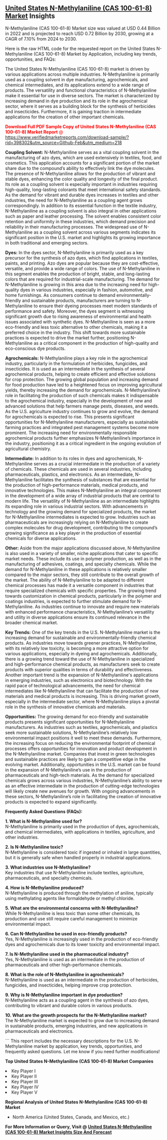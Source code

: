 <h2><a href="https://www.verifiedmarketreports.com/download-sample/?rid=398302&amp;utm_source=Github-Feb&amp;utm_medium=218" target="_blank">United States N-Methylaniline (CAS 100-61-8) Market</a> Insights</h2><p>N-Methylaniline (CAS 100-61-8) Market size was valued at USD 0.44 Billion in 2022 and is projected to reach USD 0.72 Billion by 2030, growing at a CAGR of 7.10% from 2024 to 2030.</p><p>Here is the raw HTML code for the requested report on the United States N-Methylaniline (CAS 100-61-8) Market by Application, including key trends, opportunities, and FAQs:  <p>The United States N-Methylaniline (CAS 100-61-8) market is driven by various applications across multiple industries. N-Methylaniline is primarily used as a coupling solvent in dye manufacturing, agrochemicals, and chemical intermediates, and its applications extend to a wide range of products. The versatility and functional characteristics of N-Methylaniline make it essential for use in diverse sectors. The market is characterized by increasing demand in dye production and its role in the agrochemical sector, where it serves as a building block for the synthesis of herbicides and insecticides. Furthermore, it is gaining traction in intermediate applications for the creation of other important chemicals. <p><span class=""><span style="color: #ff0000;"><strong>Download Full PDF Sample Copy of United States N-Methylaniline (CAS 100-61-8) Market Report</strong> @ </span><a href="https://www.verifiedmarketreports.com/download-sample/?rid=398302&amp;utm_source=Github-Feb&amp;utm_medium=218" target="_blank">https://www.verifiedmarketreports.com/download-sample/?rid=398302&amp;utm_source=Github-Feb&amp;utm_medium=218</a></span></p></p> <p><strong>Coupling Solvent:</strong> N-Methylaniline serves as a vital coupling solvent in the manufacturing of azo dyes, which are used extensively in textiles, food, and cosmetics. This application accounts for a significant portion of the market share due to the compound’s ability to effectively link the dye molecules. The presence of N-Methylaniline allows for the production of vibrant and stable dyes, enhancing the color quality and longevity of the final product. Its role as a coupling solvent is especially important in industries requiring high-quality, long-lasting colorants that meet international safety standards. As the demand for vibrant and durable dyes increases in textiles and other industries, the need for N-Methylaniline as a coupling agent grows correspondingly. In addition to its essential function in the textile industry, N-Methylaniline as a coupling solvent is also integral in other applications such as paper and leather processing. The solvent enables consistent color retention and uniformity in these industries, which demand precision and reliability in their manufacturing processes. The widespread use of N-Methylaniline as a coupling solvent across various segments indicates its significant position in the U.S. market and highlights its growing importance in both traditional and emerging sectors.</p> <p><strong>Dyes:</strong> In the dyes sector, N-Methylaniline is primarily used as a key precursor for the synthesis of azo dyes, which find applications in textiles, paints, and printing. Azo dyes are popular because they are cost-effective, versatile, and provide a wide range of colors. The use of N-Methylaniline in this segment enables the production of bright, stable, and long-lasting colors that are required for industrial-scale manufacturing. The demand for N-Methylaniline is growing in this area due to the increasing need for high-quality dyes in various industries, especially in fashion, automotive, and home furnishings. As consumers continue to demand environmentally-friendly and sustainable products, manufacturers are turning to N-Methylaniline to ensure their dyeing processes meet modern standards of performance and safety. Moreover, the dyes segment is witnessing significant growth due to rising awareness of environmental and health issues associated with synthetic dyes. N-Methylaniline is seen as a more eco-friendly and less toxic alternative to other chemicals, making it a preferred choice in the industry. This shift towards more sustainable practices is expected to drive the market further, positioning N-Methylaniline as a critical component in the production of high-quality and eco-conscious dye products.</p> <p><strong>Agrochemicals:</strong> N-Methylaniline plays a key role in the agrochemical industry, particularly in the formulation of herbicides, fungicides, and insecticides. It is used as an intermediate in the synthesis of several agrochemical products, helping to create efficient and effective solutions for crop protection. The growing global population and increasing demand for food production have led to a heightened focus on improving agricultural yields, thereby increasing the demand for agrochemicals. N-Methylaniline’s role in facilitating the production of such chemicals makes it indispensable to the agrochemical industry, especially in the development of new and advanced solutions that help farmers manage pests, diseases, and weeds. As the U.S. agriculture industry continues to grow and evolve, the demand for agrochemicals is expected to rise. This presents significant opportunities for N-Methylaniline manufacturers, especially as sustainable farming practices and integrated pest management systems become more prominent. The increasing need for environmentally responsible agrochemical products further emphasizes N-Methylaniline’s importance in the industry, positioning it as a critical ingredient in the ongoing evolution of agricultural chemistry.</p> <p><strong>Intermediate:</strong> In addition to its roles in dyes and agrochemicals, N-Methylaniline serves as a crucial intermediate in the production of a variety of chemicals. These chemicals are used in several industries, including pharmaceuticals, plastics, and electronics. As an intermediate, N-Methylaniline facilitates the synthesis of substances that are essential for the production of high-performance materials, medical products, and innovative technologies. This makes N-Methylaniline an integral component in the development of a wide array of industrial products that are central to modern life. The versatility of N-Methylaniline as an intermediate highlights its expanding role in various industrial sectors. With advancements in technology and the growing demand for specialized products, the market for N-Methylaniline intermediates is expected to grow. Industries such as pharmaceuticals are increasingly relying on N-Methylaniline to create complex molecules for drug development, contributing to the compound’s growing significance as a key player in the production of essential chemicals for diverse applications.</p> <p><strong>Other:</strong> Aside from the major applications discussed above, N-Methylaniline is also used in a variety of smaller, niche applications that cater to specific market needs. These include its use in polymer production, as well as in the manufacturing of adhesives, coatings, and specialty chemicals. While the demand for N-Methylaniline in these applications is relatively smaller compared to the major sectors, they still contribute to the overall growth of the market. The ability of N-Methylaniline to be adapted to different chemical processes has made it a versatile component in industries that require specialized chemicals with specific properties. The growing trend towards customization in chemical products, particularly in the polymer and coatings industries, is expected to further stimulate demand for N-Methylaniline. As industries continue to innovate and require new materials with enhanced performance characteristics, N-Methylaniline’s versatility and utility in diverse applications ensure its continued relevance in the broader chemical market.</p> <p><strong>Key Trends:</strong> One of the key trends in the U.S. N-Methylaniline market is the increasing demand for sustainable and environmentally-friendly chemical products. As industries move towards greener practices, N-Methylaniline, with its relatively low toxicity, is becoming a more attractive option for various applications, especially in dyeing and agrochemicals. Additionally, there is a growing trend toward the use of N-Methylaniline in specialized and high-performance chemical products, as manufacturers seek to create products with superior qualities in terms of durability and effectiveness. Another important trend is the expansion of N-Methylaniline's applications in emerging industries, such as electronics and biotechnology. With the rapid pace of technological advancements, the need for chemical intermediates like N-Methylaniline that can facilitate the production of new materials and medical products is increasing. This is driving market growth, especially in the intermediate sector, where N-Methylaniline plays a pivotal role in the synthesis of innovative chemicals and materials.</p> <p><strong>Opportunities:</strong> The growing demand for eco-friendly and sustainable products presents significant opportunities for N-Methylaniline manufacturers. As industries such as textiles, agrochemicals, and plastics seek more sustainable solutions, N-Methylaniline’s relatively low environmental impact positions it well to meet these demands. Furthermore, the increasing focus on reducing the environmental footprint of chemical processes offers opportunities for innovation and product development in the N-Methylaniline market. Companies that invest in green technologies and sustainable practices are likely to gain a competitive edge in the evolving market. Additionally, opportunities in the U.S. market can be found in the expansion of N-Methylaniline’s use in the production of pharmaceuticals and high-tech materials. As the demand for specialized chemicals grows across various industries, N-Methylaniline’s ability to serve as an effective intermediate in the production of cutting-edge technologies will likely create new avenues for growth. With ongoing advancements in these sectors, N-Methylaniline’s role in facilitating the creation of innovative products is expected to expand significantly.</p> <p><strong>Frequently Asked Questions (FAQs):</strong></p> <p><strong>1. What is N-Methylaniline used for?</strong><br> N-Methylaniline is primarily used in the production of dyes, agrochemicals, and chemical intermediates, with applications in textiles, agriculture, and other industries.</p> <p><strong>2. Is N-Methylaniline toxic?</strong><br> N-Methylaniline is considered toxic if ingested or inhaled in large quantities, but it is generally safe when handled properly in industrial applications.</p> <p><strong>3. What industries use N-Methylaniline?</strong><br> Key industries that use N-Methylaniline include textiles, agriculture, pharmaceuticals, and specialty chemicals.</p> <p><strong>4. How is N-Methylaniline produced?</strong><br> N-Methylaniline is produced through the methylation of aniline, typically using methylating agents like formaldehyde or methyl chloride.</p> <p><strong>5. What are the environmental concerns with N-Methylaniline?</strong><br> While N-Methylaniline is less toxic than some other chemicals, its production and use still require careful management to minimize environmental impact.</p> <p><strong>6. Can N-Methylaniline be used in eco-friendly products?</strong><br> Yes, N-Methylaniline is increasingly used in the production of eco-friendly dyes and agrochemicals due to its lower toxicity and environmental impact.</p> <p><strong>7. Is N-Methylaniline used in the pharmaceutical industry?</strong><br> Yes, N-Methylaniline is used as an intermediate in the production of pharmaceuticals and other high-performance chemicals.</p> <p><strong>8. What is the role of N-Methylaniline in agrochemicals?</strong><br> N-Methylaniline is used as an intermediate in the production of herbicides, fungicides, and insecticides, helping improve crop protection.</p> <p><strong>9. Why is N-Methylaniline important in dye production?</strong><br> N-Methylaniline acts as a coupling agent in the synthesis of azo dyes, contributing to vibrant and durable colors in various products.</p> <p><strong>10. What are the growth prospects for the N-Methylaniline market?</strong><br> The N-Methylaniline market is expected to grow due to increasing demand in sustainable products, emerging industries, and new applications in pharmaceuticals and electronics.</p> ``` This report includes the necessary descriptions for the U.S. N-Methylaniline market by application, key trends, opportunities, and frequently asked questions. Let me know if you need further modifications!</p><p><strong>Top United States N-Methylaniline (CAS 100-61-8) Market Companies</strong></p><div data-test-id=""><p><li>Key Player I</li><li> Key Player II</li><li> Key Player III</li><li> Key Player IV</li><li> Key Player V</li></p><div><strong>Regional Analysis of&nbsp;United States N-Methylaniline (CAS 100-61-8) Market</strong></div><ul><li dir="ltr"><p dir="ltr">North America&nbsp;(United States, Canada, and Mexico, etc.)</p></li></ul><p><strong>For More Information or Query, Visit @&nbsp;</strong><strong><a href="https://www.verifiedmarketreports.com/product/n-methylaniline-cas-100-61-8-market/?utm_source=Github-Feb&amp;utm_medium=218" target="_blank">United States N-Methylaniline (CAS 100-61-8) Market Insights Size And Forecast</a></strong></p></div>
